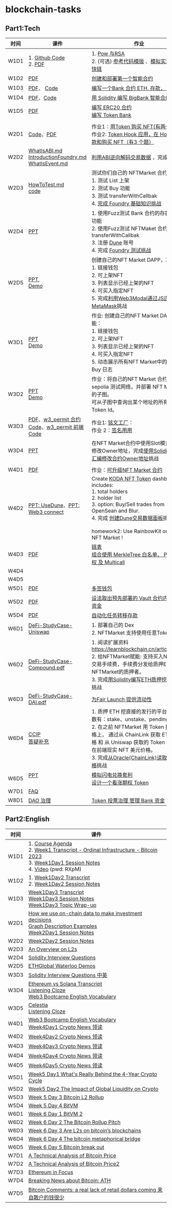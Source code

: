 # blockchain-tasks

## Part1:Tech

| 时间 | 课件                                                         | 作业                                                         |
| ---- | ------------------------------------------------------------ | ------------------------------------------------------------ |
| W1D1 | 1. [Github Code](https://github.com/xilibi2003/blockchain)<br />2. [PDF](https://drive.google.com/file/d/1kf1K225UT8FapUbT0AwwF1cc7D4-QCsw/view?usp=sharing)<br />  | 1. [Pow 与RSA ](https://decert.me/challenge/45779e03-7905-469e-822e-3ec3746d9ece) <br /> 2. (可选) [参考代码模版](https://github.com/OpenSpace100/blockchain-tasks/tree/main/simple-blockchain-impl) 、[模拟实现谁小区快链](https://decert.me/quests/ed2d8324-54b0-4b7a-9cee-5e97d3c30030) |
| W1D2 | [PDF](https://drive.google.com/file/d/1bom8Lw60ume6A5ERf0-yIdqBmLf3iVEo/view?usp=sharing) | [创建和部署第一个智能合约](https://decert.me/quests/ffadfacf-91cf-4f69-bea3-12226bb8ecca) |
| W1D3 | [PDF](https://drive.google.com/file/d/10BeY5zdTOkZT7n3oQhhM9_ZhSoq8z2s-/view?usp=sharing)、 [Code](./solidity_sample_code) | [编写一个Bank 合约 ETH, 存款， Top3](https://decert.me/quests/c43324bc-0220-4e81-b533-668fa644c1c3) |
| W1D4 | [PDF](https://drive.google.com/file/d/1iJLz_gNwgLyBo1UBiSDmAzw8Jhn7jqkM/view?usp=sharing)、[Code](./solidity_sample_code) <br /> | [用 Solidity 编写 BigBank 智能合约](https://decert.me/quests/d0600476-7ce8-4648-a1d2-58f15ebac73f) |
| W1D5 | [PDF](https://drive.google.com/file/d/1G5dIKCdP7_TpaXKf1tdzAfcDxW5ndhZO/view?usp=sharing) | [编写 ERC20 合约](https://decert.me/challenge/aa45f136-27a3-4bc9-b4f7-15308e1e0daa) <br />[编写 Token Bank](https://decert.me/quests/eeb9f7d8-6fd0-4c38-b09c-75a29bd53af3) |
|      |                                                              |                                                              |
| W2D1 | [Code](./w2_code)、[PDF](https://drive.google.com/file/d/1FoNvXZTkVCwCOxkGbROvXhXUEmH86M8G/view?usp=sharing) | 作业1：[用Token 购买 NFT(有两个题)](https://decert.me/quests/5f11aa15-b101-480b-91b5-4888b9aafdbb)<br/>作业2: [Token Hook 应用，在 Hook 中存款和购买 NFT（有3 个题）](https://decert.me/quests/96c5b386-9148-4723-bfde-b9ea71b57ec6) |
| W2D2 | [WhatIsABI.md](./ppt/01.WhatIsABI.md) <br/>[IntroductionFoundry.md](./ppt/IntroductionFoundry.md)<br/>[WhatIsEvent.md](./ppt/WhatIsEvent.md) | [利用ABI逆向解码交易数据](https://decert.me/quests/0ba0f6e3-2b87-4a9b-b3aa-ae5f323459e1) ，完成[挑战](https://decert.me/quests/0ba0f6e3-2b87-4a9b-b3aa-ae5f323459e1) |
| W2D3 | [HowToTest.md](ppt/HowToTest.md) <br/>[code](./ppt/codes/BankTest.sol) | 测试你们自己的 NFTMarket 合约：<br/>1. 测试 List 上架<br/>2. 测试 Buy 功能<br/>3. 测试  transferWithCallbak<br/>4. [完成 Foundry 基础知识挑战](https://decert.me/quests/3bca8f1f-df6b-469b-941e-79388ee280c6) |
| W2D4 | [PPT](ppt/HowToTest.md)<br/>                                 | 1. 使用Fuzz测试 Bank 合约的存款和取款功能<br/>2. 使用Fuzz测试 NFTMaket 合约的 transferWithCallbak<br/>3. 注册 [Dune](https://dune.com/home) 账号 <br/>4. 完成 [Foundry 测试挑战](https://decert.me/quests/4578ff5b-4dcb-4c28-8b5f-7456ed1ab0a4) |
| W2D5 | [PPT](ppt/CreateReactDapp.md),<br/>[Demo](ppt/codes/mybank-dapp-react) | 创建自己的NFT Market DAPP，功能：<br/>1. 链接钱包<br/>2. 可上架NFT<br/>3. 列表显示已经上架的NFT<br/>4. 可买入指定NFT<br/>5. 完成[利用Web3Modal通过JS连接到MetaMask](https://decert.me/quests/aebe24be-0bec-4c6c-bef1-22eb08817621)挑战 |
| W3D1 | [PPT](ppt/HowToScan.md)<br/>[Demo](ppt/codes/mybank-dapp-purejs) | 作业: 创建自己的NFT Market DAPP，功能：<br/>1. 链接钱包<br/>2. 可上架NFT<br/>3. 列表显示已经上架的NFT<br/>4. 可买入指定NFT<br/>5. 动态展示所有NFT Market中的 List、Buy 日志 |
| W3D2 | [PPT](ppt/HowToUseTheGraph.md)<br/>[Demo](ppt/codes/thegraph/) | 作业：将自己的NFT Market 合约部署到 sepolia 测试网络，并部署 NFT Market 的子图。<br/>可从子图中查询出某个地址的所有持有的Token Id。 |
| W3D3 | [PDF](https://drive.google.com/file/d/1AVJHrS69iokc19Y6aexe-DTtUwlk9_LQ/view?usp=sharing)、[w3_permit 合约 Code](https://github.com/OpenSpace100/blockchain-tasks/tree/main/w3_permit)、[w3_permit 前端 Code](https://github.com/OpenSpace100/viemtutorial) | 作业1: [铭文工厂](https://decert.me/quests/75782f22-edb8-4e82-9b68-0a4f46fcaadd)： <br/>作业 2：[签名用用](https://decert.me/quests/fc66ef6c-35db-4ee7-b11d-c3b2d3fa356a) |
| W3D4 | [PPT](./ppt/StateLayout.md)<br/>                             | 在NFT Market合约中使用Slot模式读取和修改Owner地址，完成[使用Solidity内联汇编修改合约Owner地址](https://decert.me/quests/163c68ab-8adf-4377-a1c2-b5d0132edc69)挑战 |
|      |                                                              |                                                              |
| W4D1 | [PDF](https://drive.google.com/file/d/19NZSCWy1i_yEkHS2wtOoyZW8rxmOMIep/view?usp=sharing) | 作业：[可升级NFT Market 合约](https://decert.me/quests/ddbdd3c4-a633-49d7-adf9-34a6292ce3a8) |
| W4D2 | [PPT: UseDune](./ppt/UseDune.md)、[PPT: Web3 connect](./ppt/Web3Connect.md) | Create [KODA NFT Token](https://etherscan.io/token/0xe012baf811cf9c05c408e879c399960d1f305903) dashboard , includes:<br/>1. total holders<br/>2. holder list<br/>3. option: Buy/Sell trades from OpenSean and Blur.<br/>4. 完成 [创建Dune交易数据面板](https://decert.me/quests/2061bded-750c-40f7-a13c-28334b26f391)挑战。<br/><br/>homework2: Use RainbowKit on your NFT Market ! |
| W4D3 | [PDF](https://drive.google.com/file/d/1s1V9B9HWCsFJ3aWiSmm-omdel84R4M0-/view?usp=sharing) | [链表](https://decert.me/quests/753d5050-e5e4-4a0d-8ad9-9ecd7e0e0788)<br />[组合使用 MerkleTree 白名单、 Permit 授权 及 Multicall](https://decert.me/quests/faa435a5-f462-4f92-a209-3a7e8fdc4d81) |
| W4D4 |                                                              |                                                              |
| W4D5 |                                                              |                                                              |
| W5D1 | [PDF](https://drive.google.com/file/d/1w40dpGf3XRzVwh9-0viw7aCtXJp9A2JV/view?usp=sharing) | [多签钱包](https://decert.me/quests/f832d7a2-2806-4ad9-8560-a27ad8570c6f) |
| W5D2 | [PDF](https://drive.google.com/file/d/1Vp0KwVAbPq-tTuvDGX5HNLd1zqMqhGzi/view?usp=sharing)<br/> | [设法取出预先部署的 Vault 合约内的所有资金](https://decert.me/quests/b5368265-89b3-4058-8a57-a41bde625f5b) |
| W5D4 | [PDF](https://drive.google.com/file/d/1lV6vmShbzWAnwgxfntQ8k-MGzBlK6XfK/view?usp=sharing) | [自动化任务转移存款](https://decert.me/quests/072fccb4-a976-4cf9-933c-c4ef14e0f6eb)  |
| W6D1 | [DeFi-StudyCase-Uniswap](https://github.com/OpenSpace100/blockchain-tasks/blob/main/ppt/DeFi-StudyCase-Uniswap.pdf) | 1. 部署自己的 Dex<br />2. NFTMarket 支持使用任意Token购买    |
| W6D2 | [DeFi-StudyCase-Compound.pdf](https://github.com/OpenSpace100/blockchain-tasks/blob/main/ppt/DeFi-StudyCase-Compound.pdf) | 1. 阅读扩展资料 https://learnblockchain.cn/article/5036 <br/>2. 给NFTMarket赋能: 支持买入NFT收入交易手续费，手续费分发给质押ETH到NFTMarket的质押者。<br/>3. 完成[用Solidity编写ETH质押挖矿合约](https://decert.me/quests/e76599d5-a30c-4678-ba92-fe43c56df1db)挑战 |
| W6D3 | [DeFi-StudyCase-DAI.pdf](https://github.com/OpenSpace100/blockchain-tasks/blob/main/ppt/DeFi-StudyCase-DAI.pdf) | [为Fair Launch 提供流动性](https://decert.me/challenge/5bdbdf3c-d357-45d5-8ce4-34ba6aeaf5a0) |
| W6D4 | [CCIP](https://img.learnblockchain.cn/pdf/Chainlink_CCIP.pdf) <br/>[答疑补充](https://drive.google.com/file/d/1BTcnDpSgL8YiKzXtreeAtnO9BWEFdM3E/view?usp=sharing)<br/> | 1. 质押 ETH 挖直接的发行的平台币 ，函数有：stake、unstake、pendingEarn <br/>2. 在之前 NFTMarket 用 Token 挂单的价格上， 通过从 ChainLink 获取 ETH 的 价格 和 从 Uniswap 获取的 Token 价格， 在前端现实 NFT 美元价格。 <br/>3. 完成[从Oracle(ChainLink)读取ETH价格](https://decert.me/quests/48e601a9-4870-452f-b474-eb47207922dc)挑战 |
| W6D5 | [PPT](https://drive.google.com/file/d/1nPvNoibjmbRvcPxJK0a0MT07vPCYe3ff/view?usp=sharing)<br/><br/> | [模拟闪电兑换套利](https://decert.me/quests/2a63cf95-43ec-42ee-975f-2b41510492cd)<br/>[设计一个看涨期权 Token](https://decert.me/quests/5725236b-4e24-4c28-be69-2509087157c4) <br/> |
| W7D1 | [FAQ](https://github.com/OpenSpace100/blockchain-tasks/blob/main/%E8%AF%BE%E7%A8%8B%E5%9B%9E%E9%A1%BE%E6%8F%90%E9%97%AE.md) |                                                              |
| W8D1 | [DAO 治理](https://drive.google.com/file/d/15WkTrQbVk46G8gblxM1mwsdss6fJFGEH/view?usp=sharing) |  [Token 投票治理 管理 Bank 资金](https://decert.me/quests/4cbe2544-6848-4881-b2f5-c4f291241621) |



## Part2:English

| 时间 | 课件                                                         |
| ---- | ------------------------------------------------------------ |
| W1D1 | 1. [Course Agenda](https://almondine-night-686.notion.site/ff03597c84fd4bcc9885c4b5669cd6af?pvs=4)<br />2. [Week1 Transcript - Ordinal Infrastructure - Bitcoin 2023](https://docs.google.com/document/d/1H4o5ptMZS0QWbr2ro9RvD6Y1dp14jIZ_VuuAsqy_3Fc/edit?usp=sharing)<br />3. [Week1Day1 Session Notes](https://docs.google.com/document/d/1mAvayC2R4A375GTVdbmFcw6VEkZFAobKb1EeDICqJDY/edit?usp=sharing)<br />4.  [Video](https://meeting.tencent.com/v2/cloud-record/share?id=6bff799c-ce09-4895-afdf-073712b9651c&from=3) (pwd: RXpM) |
| W1D2 | 1. [Week1Day2 Transcript](https://docs.google.com/document/d/1_F8MISoJK12S0c6JFzuMHs2x7r7XUS1JrCUy1aH2d9E/edit?usp=sharing)<br />2. [Week1Day2 Session Notes](https://docs.google.com/document/d/15nx8_p8nOw9E5tShMorD3Wg_UB7ToeGO7rYWOMfH8Wk/edit?usp=sharing) |
| W1D3 | [Week1Day3 Transcript](https://docs.google.com/document/d/1XhyhaCvYTRvd5qXHohWT_Bs_StHYrLPTuHxQ9WmaDdk/edit?usp=sharing)<br/>[Week1Day3 Session Notes](https://docs.google.com/document/d/1XhyhaCvYTRvd5qXHohWT_Bs_StHYrLPTuHxQ9WmaDdk/edit?usp=sharing)<br/>[Week1Day3 Topic Wrap-up](https://docs.google.com/document/d/1rINFFkJrcttiILK9H7IimIzuAHzRXCW1I7PFrSVjC_A/edit?usp=sharing) |
| W2D1 | [How we use on-chain data to make investment decisions ](https://706community.notion.site/How-we-use-on-chain-data-to-make-investment-decisions-fce38aeddb42485ba90a2a6d83789bd6)<br/>[Graph Description Examples](https://drive.google.com/file/d/17Vb2688qhfx9sfP2U3jgTrefP8PAmG-B/view?usp=sharing)<br/>[Week2Day1 Session Notes](https://docs.google.com/document/d/1DnbmvKk_O4dKVnYJkSh2a26tJY-guItlWjnfgiPlO0s/edit?usp=sharing) |
| W2D2 | [Week2Day2 Session Notes](https://docs.google.com/document/d/12LiRrzcmV3qKXX-phFLjSz0lW_YOa4-_2Ie6slXjQiU/edit?usp=sharing) |
| W2D3 | [An Overview on L2s](https://docs.google.com/document/d/1Atz4tYyUu_KkmLTZzZo_HRHPo5xygOBAnjbeAwefsFA/edit?usp=sharing) |
| W2D4 | [Solidity Interview Questions](https://docs.google.com/document/d/1vmQWBX2j1p7BvqJM79Kh817S9xy2Rjo3ibIS7tqdlhA/edit?usp=sharing) |
| W2D5 | [ETHGlobal Waterloo Demos](https://docs.google.com/document/d/1zH0HDI0Fpym8gFfTAtbfJjGT0NhJXLGkayyQ3aJ71IE/edit?usp=sharing) |
| W3D3 | [Solidity Interview Questions 中英](https://docs.google.com/document/d/1F51_cEHwtCeDgQ447BAdAqERC9JOrTNZRxO47JWpcvg/edit?usp=sharing) |
| W3D4 | [Ethereum vs Solana Transcript](https://docs.google.com/document/d/14sUljstBPFzGBf36dzTmL1-r8In4YKK6C-ubJiPhMFg/edit?usp=sharing) <br/>[Listening Cloze](https://docs.google.com/document/d/1PRnDaqN1yht8vt1llED5-SXVgHBDslL2qnvay4vl79E/edit?usp=sharing)<br/>[Web3 Bootcamp English Vocabulary](https://docs.google.com/spreadsheets/d/13wYPUcZgXYl803rAvoTYL9Q9K3X1QZIO-3Le4DPAn00/edit?usp=sharing) |
| W3D5 | [Celestia](https://docs.google.com/document/d/1x-niO0HQu3fTVL36PKzEGoCvMoTWgIY37M4EYmKTTTM/edit?usp=sharing) <br />[Listening Cloze](https://docs.google.com/document/d/1rvm2NbKuq8cRpP3UqPG8ZRdnvlLJiNwONVqVfqRYC00/edit?usp=sharing) |
| W4D1 | [Web3 Bootcamp English Vocabulary](https://docs.google.com/spreadsheets/d/13wYPUcZgXYl803rAvoTYL9Q9K3X1QZIO-3Le4DPAn00/edit?usp=sharing)<br/>[Week4Day1 Crypto News 领读](https://docs.google.com/document/d/149xNIpESAegwgnGengg-iu-f3yuFaRcqp9vKs4KDXVo/edit?usp=sharing) |
| W4D2 | [Week4Day2 Crypto News 领读](https://docs.google.com/document/d/1FGkzmWNfRGdbrvI6-5ZHmMNztEjG84LmUF7xP-_eE5I/edit?usp=sharing) |
| W4D3 | [Week4Day3 Crypto News 领读](https://docs.google.com/document/d/1RhJOvUVGOZ0WNaig5kPfiPmsQQFLBSCFwQiNIsC0ebA/edit?usp=sharing) |
| W4D4 | [Week4Day4 Crypto News 领读](https://docs.google.com/document/d/1bY3TTg_DgFttTcBzbRUVMBNpdMnOKEgKHVTNu1NBX08/edit?usp=sharing) |
| W4D5 | [Week4Day5 Crypto News 领读](https://docs.google.com/document/d/12566hSw93okjiiOw8QNWzTHto-yU7McCx6ie1os4N3s/edit?usp=sharing) |
| W5D1 | [Week5 Day1 What's Really Behind the 4-Year Crypto Cycle](https://docs.google.com/document/d/1yI-UP_mDdCvcvv7fWRb03jtY0CeCzpNBkAZECBR4RAQ/edit?usp=sharing) |
| W5D2 | [Week5 Day2 The Impact of Global Liquidity on Crypto](https://docs.google.com/document/d/1u6vcdjfy0pM-ZaxbAaySjrXYeqZ5pLk5IeSyQZ2eTHY/edit?usp=sharing) |
| W5D3 | [Week 5 Day 3 Bitcoin L2 Rollup](https://docs.google.com/document/d/1UQ745NvJT22FHElV9YWNktCJcpSU7eMH2IsHj0tHL7s/edit?usp=sharing) |
| W5D4 | [Week 5 Day 4 BitVM](https://docs.google.com/document/d/1eQ_CDdHGvvVDLUAsfBRy3AvkZzTUUQR79V5-cnVY0yA/edit?usp=sharing) |
| W6D1 | [Week 6 Day 1 BitVM 2](https://docs.google.com/document/d/1bWhm9_lrO11IHUtyu9R9Er5et6FHEOe7sec8fws70IE/edit?usp=sharing) |
| W6D2 | [Week 6 Day 2 The Bitcoin Rollup Pitch](https://docs.google.com/document/d/1oz6BhrC5f5z9aTOLEJ9ahA4vHShqUXViIJVHZyMPLiA/edit?usp=sharing) |
| W6D3 | [Week 6 Day 3 Are L2s on bitcoin’s blockchains](https://docs.google.com/document/d/1_mKIze9oRXMyMmwJrtTO-zHOsTQu5KqXsa5pbc72Cts/edit?usp=sharing) |
| W6D4 | [Week 6 Day 4 The bitcoin metaphorical bridge](https://docs.google.com/document/d/14pa84nFYMg8i8MVnm4YD0h3Gbm725RoAs82lUW35x-Q/edit?usp=sharing) |
| W6D5 | [Week 6 Day 5 Bitcoin break out](https://docs.google.com/document/d/15vXh3eTm-CO45GkOBECR0K3x5hbQPjoR082DjfWR9zw/edit?usp=sharing) |
| W7D1 | [A Technical Analysis of Bitcoin Price](https://docs.google.com/document/d/11x9sPTbFA69UYngJ0QpB50HYdKNBh1iIANq6A97lJO8/edit?usp=sharing) |
| W7D2 | [A Technical Analysis of Bitcoin Price2](https://docs.google.com/document/d/1Uhp5tJNO10229aPo4OGr-vjrMMiKV3-5g-BdCwNuGpE/edit?usp=sharing) |
| W7D3 | [Ethereum in Focus](https://docs.google.com/document/d/1LSAzq62PVzttcVqDHNk4f7srtmXRSmLREU1mOglt6w8/edit?usp=sharing) |
| W7D4 | [Breaking News about Bitcoin: ATH](https://docs.google.com/document/d/1EV8arAkSsysclhBhlqL6o5hjqCmV2uS4AeK8xQD0lIk/edit?usp=sharing) |
| W7D5 | [Bitcoin Comments: a real lack of retail dollars coming 来自散户的钱很少](https://docs.google.com/document/d/1E9KBMKVeGiM3eMX9BQqtIIvqvdgpY5lpCJcg_2g1WPs/edit?usp=sharing) |
